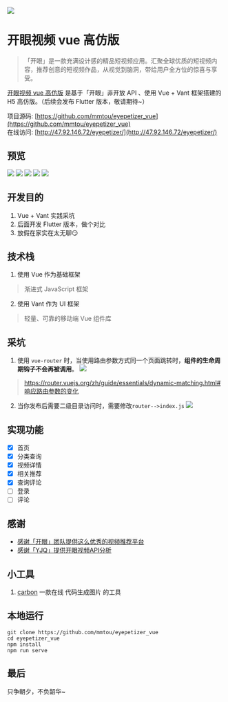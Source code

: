 ![](http://img.kaiyanapp.com/4-065061ff2459de367f556069bef11154.jpeg)
# 开眼视频 vue 高仿版
> 「开眼」是一款充满设计感的精品短视频应用。汇聚全球优质的短视频内容，推荐创意的短视频作品，从视觉到脑洞，带给用户全方位的惊喜与享受。

[开眼视频 vue 高仿版](https://github.com/mmtou/eyepetizer_vue) 是基于「开眼」非开放 API 、使用 Vue + Vant 框架搭建的 H5 高仿版。（后续会发布 Flutter 版本，敬请期待~）

项目源码: [https://github.com/mmtou/eyepetizer_vue](https://github.com/mmtou/eyepetizer_vue)  
在线访问: [http://47.92.146.72/eyepetizer/](http://47.92.146.72/eyepetizer/)

## 预览
![](https://github.com/mmtou/eyepetizer_vue/tree/master/demo/images/1.png)
![](https://github.com/mmtou/eyepetizer_vue/tree/master/demo/images/2.png)
![](https://github.com/mmtou/eyepetizer_vue/tree/master/demo/images/3.png)
![](https://github.com/mmtou/eyepetizer_vue/tree/master/demo/images/4.png)
![](https://github.com/mmtou/eyepetizer_vue/tree/master/demo/images/5.png)

## 开发目的
1. Vue + Vant 实践采坑
2. 后面开发 Flutter 版本，做个对比
3. 放假在家实在太无聊😏

## 技术栈
1. 使用 Vue 作为基础框架
> 渐进式 JavaScript 框架

2. 使用 Vant 作为 UI 框架
> 轻量、可靠的移动端 Vue 组件库

## 采坑
1. 使用 `vue-router` 时，当使用路由参数方式同一个页面跳转时，**组件的生命周期钩子不会再被调用**。
![](https://github.com/mmtou/eyepetizer_vue/tree/master/demo/images/d1.png)

> https://router.vuejs.org/zh/guide/essentials/dynamic-matching.html#响应路由参数的变化

2. 当你发布后需要二级目录访问时，需要修改`router-->index.js`
![](https://github.com/mmtou/eyepetizer_vue/tree/master/demo/images/d2.png)


## 实现功能
- [x] 首页
- [x] 分类查询
- [x] 视频详情
- [x] 相关推荐
- [x] 查询评论
- [ ] 登录
- [ ] 评论

## 感谢
- [感谢「开眼」团队提供这么优秀的视频推荐平台](https://www.kaiyanapp.com/)
- [感谢「YJQ」提供开眼视频API分析](https://github.com/1136535305/Eyepetizer/wiki/开眼-API-接口分析)

## 小工具
1. [carbon](https://carbon.now.sh/) 一款在线 代码生成图片 的工具

## 本地运行
```shell
git clone https://github.com/mmtou/eyepetizer_vue
cd eyepetizer_vue
npm install
npm run serve
```

## 最后
只争朝夕，不负韶华~
